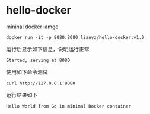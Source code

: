 # hello-docker
mininal docker iamge

```
docker run -it -p 8080:8080 lianyz/hello-docker:v1.0
```

运行后显示如下信息，说明运行正常
```
Started, serving at 8080
```

使用如下命令测试
```
curl http://127.0.0.1:8080
```

运行结果如下
```
Hello World from Go in minimal Docker container
```
